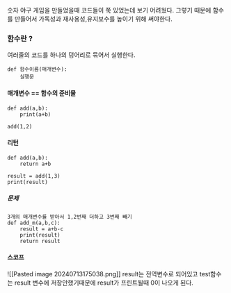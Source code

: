  숫자 야구 게임을 만들었을때 코드들이 쭉 있었는데 보기 어려웠다. 그렇기 때문에 함수를 만들어서 가독성과 재사용성,유지보수를 높이기 위해 써야한다.

### 함수란 ?
여러줄의 코드를 하나의 덩어리로 묶어서 실행한다.

```
def 함수이름(매개변수): 
	실행문
```

#### 매개변수 == 함수의 준비물
```
def add(a,b):
	print(a+b)

add(1,2)
```
#### 리턴
```
def add(a,b):
	return a+b

result = add(1,3)
print(result)
```

##### 문제
```
3개의 매개변수를 받아서 1,2번째 더하고 3번째 빼기
def add_m(a,b,c):
	result = a+b-c
	print(result)
	return result
```

#### 스코프
![[Pasted image 20240713175038.png]]
result는 전역변수로 되어있고 test함수는 result 변수에 저장안했기때문에 result가 프린트될때 0이 나오게 된다.